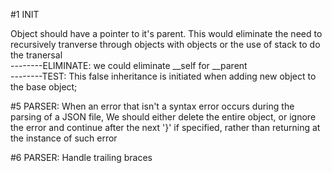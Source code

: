 #1 INIT
<p> Object should have a pointer to it's parent. This would eliminate the need to recursively tranverse through objects with objects or the use of stack to do the tranersal <br>
--------ELIMINATE: we could eliminate __self for __parent <br>
--------TEST: This false inheritance is initiated when adding new object to the base object;
</p>
#5
PARSER: When an error that isn't a syntax error occurs during the parsing of a JSON file, We should either delete the entire object, or ignore the error and continue after the next '}' if specified, rather than returning at the instance of such error

#6
PARSER: Handle trailing braces